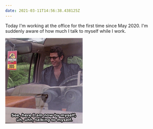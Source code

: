 ```yaml
---
date: 2021-03-11T14:56:38.438125Z
---
```

Today I'm working at the office for the first time since May 2020. I'm suddenly aware of how much I talk to myself while I work. 

![](/media/here-i-am.gif)
